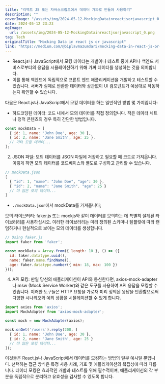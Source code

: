 ```yaml
---
title: "리액트 JS 또는 자바스크립트에서 데이터 가짜로 만들어 사용하기"
description: ""
coverImage: "/assets/img/2024-05-12-MockingDatainreactjsorjavascript_0.png"
date: 2024-05-12 23:23
ogImage: 
  url: /assets/img/2024-05-12-MockingDatainreactjsorjavascript_0.png
tag: Tech
originalTitle: "Mocking Data in react js or javascript"
link: "https://medium.com/@biplavmazumdar5/mocking-data-in-react-js-or-javascript-3f278ba7f550"
---
```



- React.js나 JavaScript에서 모킹 데이터는 개발이나 테스트 중에 API나 백엔드 서비스로부터의 응답을 시뮬레이션하기 위해 가짜 데이터를 생성하는 것을 의미합니다.
- 이를 통해 백엔드에 독립적으로 프론트 엔드 애플리케이션을 개발하고 테스트할 수 있습니다. 서버가 실제로 반환한 데이터와 상관없이 UI 컴포넌트가 예상대로 작동하는지 확인할 수 있습니다.

다음은 React.js나 JavaScript에서 모킹 데이터를 하는 일반적인 방법 몇 가지입니다:

- 하드코딩된 데이터: 코드 내에서 모의 데이터를 직접 정의합니다. 작은 데이터 세트나 정적 콘텐츠의 경우 특히 간단한 방법입니다.

```js
const mockData = [
  { id: 1, name: 'John Doe', age: 30 },
  { id: 2, name: 'Jane Smith', age: 25 },
  // 기타 모킹 데이터...
];
```



2. JSON 파일: 모의 데이터를 JSON 파일에 저장하고 필요할 때 코드로 가져옵니다. 이렇게 하면 모의 데이터를 코드베이스와 별도로 구성하고 관리할 수 있습니다.

```js
// mockData.json
[
  { "id": 1, "name": "John Doe", "age": 30 },
  { "id": 2, "name": "Jane Smith", "age": 25 }
  // 더 많은 모의 데이터...
]
```

- `./mockData.json`에서 mockData를 가져옵니다;

모의 라이브러리: faker.js 또는 mockjs와 같이 데이터를 모의하는 데 특별히 설계된 라이브러리를 사용하십시오. 이러한 라이브러리는 미리 정의된 스키마나 템플릿에 따라 랜덤하거나 현실적으로 보이는 모의 데이터를 생성합니다.



```js
// Using faker.js
import faker from 'faker';

const mockData = Array.from({ length: 10 }, () => ({
  id: faker.datatype.uuid(),
  name: faker.name.findName(),
  age: faker.datatype.number({ min: 18, max: 100 })
}));
```

4. API 모킹: 만일 당신의 애플리케이션이 API와 통신한다면, axios-mock-adapter나 msw (Mock Service Worker)와 같은 도구를 사용하여 API 응답을 모킹할 수 있습니다. 이러한 도구들은 HTTP 요청을 가로채 미리 정의된 응답을 반환함으로써 다양한 시나리오와 예외 상황을 시뮬레이션할 수 있게 합니다.

```js
import axios from 'axios';
import MockAdapter from 'axios-mock-adapter';

const mock = new MockAdapter(axios);

mock.onGet('/users').reply(200, [
  { id: 1, name: 'John Doe', age: 30 },
  { id: 2, name: 'Jane Smith', age: 25 }
  // 더 많은 모킹 데이터...
]);
```

이것들은 React.js나 JavaScript에서 데이터를 모킹하는 방법의 일부 예시일 뿐입니다. 선택하는 접근 방식은 특정 사용 사례, 기호 및 애플리케이션의 복잡성에 따라 다릅니다. 데이터 모킹은 효과적인 개발과 테스트를 위해 필수적이며, 애플리케이션의 각 부분을 독립적으로 분리하고 유효성을 검사할 수 있도록 합니다.